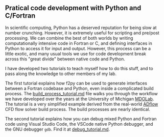 ## Pratical code development with Python and C/Fortran

In scientific computing, Python has a deserved reputation for being slow at number crunching. However,  it is extremely useful for scripting and pre/post processing. We can combine the best of both worlds by writing computationally intensive code in Fortran or C, and defining interfaces in Python to access it for input and output. However, this process can be a little exotic, and many usual tools we use for code development break across this "great divide" between native code and Python.

I have developed two tutorials to teach myself how to do this stuff, and to pass along the knowledge to other members of my lab.

The first tutorial explains how f2py can be used to generate interfaces between a Fortran codebase and Python, even inside a complicated build process. 
The [build_process_tutorial.md](`build_process_tutorial.md`) file walks you through the workflow we have developed over the years at the University of Michigan [MDOLab](http://mdolab.engin.umich.edu).
The tutorial is a very simplified example derived from the real-world [ADflow](https://github.com/mdolab/adflow) CFD flow solver build process.
The build processes are nearly identical.

The second tutorial explains how you can debug mixed Python and Fortran code using Visual Studio Code, the VSCode native Python debugger, and the GNU debugger `gdb`. Find it at [debug_tutorial.md](`debug_tutorial.md`).